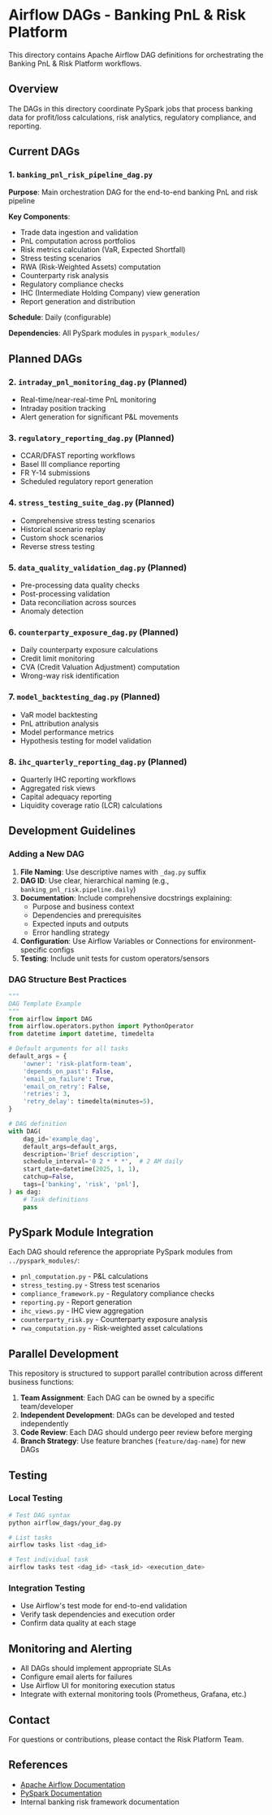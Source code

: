 # Airflow DAGs - Banking PnL & Risk Platform

This directory contains Apache Airflow DAG definitions for orchestrating the Banking PnL & Risk Platform workflows.

## Overview

The DAGs in this directory coordinate PySpark jobs that process banking data for profit/loss calculations, risk analytics, regulatory compliance, and reporting.

## Current DAGs

### 1. `banking_pnl_risk_pipeline_dag.py`
**Purpose**: Main orchestration DAG for the end-to-end banking PnL and risk pipeline

**Key Components**:
- Trade data ingestion and validation
- PnL computation across portfolios
- Risk metrics calculation (VaR, Expected Shortfall)
- Stress testing scenarios
- RWA (Risk-Weighted Assets) computation
- Counterparty risk analysis
- Regulatory compliance checks
- IHC (Intermediate Holding Company) view generation
- Report generation and distribution

**Schedule**: Daily (configurable)

**Dependencies**: All PySpark modules in `pyspark_modules/`

## Planned DAGs

### 2. `intraday_pnl_monitoring_dag.py` (Planned)
- Real-time/near-real-time PnL monitoring
- Intraday position tracking
- Alert generation for significant P&L movements

### 3. `regulatory_reporting_dag.py` (Planned)
- CCAR/DFAST reporting workflows
- Basel III compliance reporting
- FR Y-14 submissions
- Scheduled regulatory report generation

### 4. `stress_testing_suite_dag.py` (Planned)
- Comprehensive stress testing scenarios
- Historical scenario replay
- Custom shock scenarios
- Reverse stress testing

### 5. `data_quality_validation_dag.py` (Planned)
- Pre-processing data quality checks
- Post-processing validation
- Data reconciliation across sources
- Anomaly detection

### 6. `counterparty_exposure_dag.py` (Planned)
- Daily counterparty exposure calculations
- Credit limit monitoring
- CVA (Credit Valuation Adjustment) computation
- Wrong-way risk identification

### 7. `model_backtesting_dag.py` (Planned)
- VaR model backtesting
- PnL attribution analysis
- Model performance metrics
- Hypothesis testing for model validation

### 8. `ihc_quarterly_reporting_dag.py` (Planned)
- Quarterly IHC reporting workflows
- Aggregated risk views
- Capital adequacy reporting
- Liquidity coverage ratio (LCR) calculations

## Development Guidelines

### Adding a New DAG

1. **File Naming**: Use descriptive names with `_dag.py` suffix
2. **DAG ID**: Use clear, hierarchical naming (e.g., `banking_pnl_risk.pipeline.daily`)
3. **Documentation**: Include comprehensive docstrings explaining:
   - Purpose and business context
   - Dependencies and prerequisites
   - Expected inputs and outputs
   - Error handling strategy
4. **Configuration**: Use Airflow Variables or Connections for environment-specific configs
5. **Testing**: Include unit tests for custom operators/sensors

### DAG Structure Best Practices

```python
"""
DAG Template Example
"""
from airflow import DAG
from airflow.operators.python import PythonOperator
from datetime import datetime, timedelta

# Default arguments for all tasks
default_args = {
    'owner': 'risk-platform-team',
    'depends_on_past': False,
    'email_on_failure': True,
    'email_on_retry': False,
    'retries': 3,
    'retry_delay': timedelta(minutes=5),
}

# DAG definition
with DAG(
    dag_id='example_dag',
    default_args=default_args,
    description='Brief description',
    schedule_interval='0 2 * * *',  # 2 AM daily
    start_date=datetime(2025, 1, 1),
    catchup=False,
    tags=['banking', 'risk', 'pnl'],
) as dag:
    # Task definitions
    pass
```

## PySpark Module Integration

Each DAG should reference the appropriate PySpark modules from `../pyspark_modules/`:

- `pnl_computation.py` - P&L calculations
- `stress_testing.py` - Stress test scenarios
- `compliance_framework.py` - Regulatory compliance checks
- `reporting.py` - Report generation
- `ihc_views.py` - IHC view aggregation
- `counterparty_risk.py` - Counterparty exposure analysis
- `rwa_computation.py` - Risk-weighted asset calculations

## Parallel Development

This repository is structured to support parallel contribution across different business functions:

1. **Team Assignment**: Each DAG can be owned by a specific team/developer
2. **Independent Development**: DAGs can be developed and tested independently
3. **Code Review**: Each DAG should undergo peer review before merging
4. **Branch Strategy**: Use feature branches (`feature/dag-name`) for new DAGs

## Testing

### Local Testing
```bash
# Test DAG syntax
python airflow_dags/your_dag.py

# List tasks
airflow tasks list <dag_id>

# Test individual task
airflow tasks test <dag_id> <task_id> <execution_date>
```

### Integration Testing
- Use Airflow's test mode for end-to-end validation
- Verify task dependencies and execution order
- Confirm data quality at each stage

## Monitoring and Alerting

- All DAGs should implement appropriate SLAs
- Configure email alerts for failures
- Use Airflow UI for monitoring execution status
- Integrate with external monitoring tools (Prometheus, Grafana, etc.)

## Contact

For questions or contributions, please contact the Risk Platform Team.

## References

- [Apache Airflow Documentation](https://airflow.apache.org/docs/)
- [PySpark Documentation](https://spark.apache.org/docs/latest/api/python/)
- Internal banking risk framework documentation

